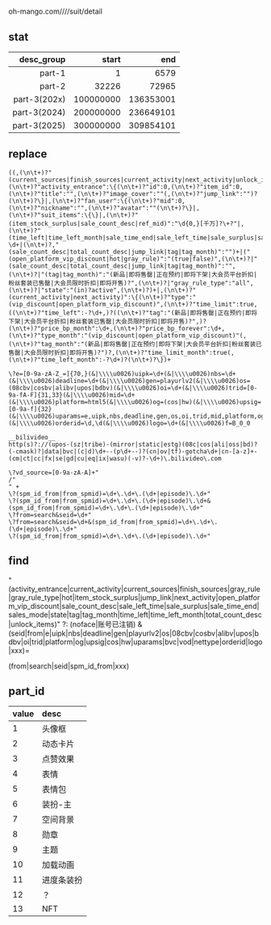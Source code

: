 #

oh-mango.com////suit/detail

## stat
|desc_group|start|end|
|--:|-:|-:|
|part-1			|1			| 6579		|
|part-2			|32226		| 72965 	|
|part-3(202x)	|100000000	| 136353001 |
|part-3(2024)	|200000000	| 236649101 |
|part-3(2025)	|300000000	| 309854101 |

## replace
```regexp
((,(\n\t+)?"(current_sources|finish_sources|current_activity|next_activity|unlock_items|activity_entrance|items)":null|,(\n\t+)?"activity_entrance":\{(\n\t+)?"id":0,(\n\t+)?"item_id":0,(\n\t+)?"title":"",(\n\t+)?"image_cover":""(,(\n\t+)?"jump_link":"")?(\n\t+)?\}|,(\n\t+)?"fan_user":\{(\n\t+)?"mid":0,(\n\t+)?"nickname":"",(\n\t+)?"avatar":""(\n\t+)?\}|,(\n\t+)?"suit_items":\{\}|,(\n\t+)?"(item_stock_surplus|sale_count_desc|ref_mid)":"\d{0,}[千万]?\+?"|,(\n\t+)?"(time_left|time_left_month|sale_time_end|sale_left_time|sale_surplus|sales_mode)":-?\d+|(\n\t+)?,"(sale_count_desc|total_count_desc|jump_link|tag|tag_month)":"")+|("(open_platform_vip_discount|hot|gray_rule)":"(true|false)",(\n\t+)?|"(sale_count_desc|total_count_desc|jump_link|tag|tag_month)":"",(\n\t+)?|"(tag|tag_month)":"(新品|即将售罄|正在预约|即将下架|大会员平台折扣|粉丝套装已售罄|大会员限时折扣|即将开售)?",(\n\t+)?|"gray_rule_type":"all",(\n\t+)?|"state":"(in)?active",(\n\t+)?)+|,(\n\t+)?"(current_activity|next_activity)":\{(\n\t+)?"type":"(vip_discount|open_platform_vip_discount)",(\n\t+)?"time_limit":true,((\n\t+)?"time_left":-?\d+,)?((\n\t+)?"tag":"(新品|即将售罄|正在预约|即将下架|大会员平台折扣|粉丝套装已售罄|大会员限时折扣|即将开售)?",)?(\n\t+)?"price_bp_month":\d+,(\n\t+)?"price_bp_forever":\d+,(\n\t+)?"type_month":"(vip_discount|open_platform_vip_discount)"(,(\n\t+)?"tag_month":"(新品|即将售罄|正在预约|即将下架|大会员平台折扣|粉丝套装已售罄|大会员限时折扣|即将开售)?")?,(\n\t+)?"time_limit_month":true(,(\n\t+)?"time_left_month":-?\d+)?(\n\t+)?\})+

\?e=[0-9a-zA-Z_=]{70,}(&|\\\\u0026)uipk=\d+(&|\\\\u0026)nbs=\d+(&|\\\\u0026)deadline=\d+(&|\\\\u0026)gen=playurlv2(&|\\\\u0026)os=(08cbv|cosbv|alibv|upos|bdbv)(&|\\\\u0026)oi=\d+(&|\\\\u0026)trid=[0-9a-fA-F]{31,33}(&|\\\\u0026)mid=\d+(&|\\\\u0026)platform=html5(&|\\\\u0026)og=(cos|hw)(&|\\\\u0026)upsig=[0-9a-f]{32}(&|\\\\u0026)uparams=e,uipk,nbs,deadline,gen,os,oi,trid,mid,platform,og(&|\\\\u0026)bvc=vod(&|\\\\u0026)nettype=\d+(&|\\\\u0026)orderid=\d,\d(&|\\\\u0026)logo=\d+(&|\\\\u0026)f=B_0_0

__bilivideo__
http(s)?://(upos-(sz|tribe)-(mirror|static|estg)(08c|cos|ali|oss|bd)?(-cmask)?|data|bvc|(c|d)\d+--(p\d+--)?(cn|ov|tf)-gotcha\d+|cn-[a-z]+-(cm|ct|cc|fx|se|gd|cu|eq|ix|wasu)(-v)?-\d+)\.bilivideo\.com

\?vd_source=[0-9a-zA-A]+"
/"
" +
\?(spm_id_from|from_spmid)=\d+\.\d+\.(\d+|episode)\.\d+"
\?(spm_id_from|from_spmid)=\d+\.\d+\.(\d+|episode)\.\d+&(spm_id_from|from_spmid)=\d+\.\d+\.(\d+|episode)\.\d+"
\?from=search&seid=\d+"
\?from=search&seid=\d+&(spm_id_from|from_spmid)=\d+\.\d+\.(\d+|episode)\.\d+"
\?(spm_id_from|from_spmid)=\d+\.\d+\.(\d+|episode)\.\d+"
```

## find
"(activity_entrance|current_activity|current_sources|finish_sources|gray_rule|gray_rule_type|hot|item_stock_surplus|jump_link|next_activity|open_platform_vip_discount|sale_count_desc|sale_left_time|sale_surplus|sale_time_end|sales_mode|state|tag|tag_month|time_left|time_left_month|total_count_desc|unlock_items)" ?:
(noface|账号已注销)
&(seid|from|e|uipk|nbs|deadline|gen|playurlv2|os|08cbv|cosbv|alibv|upos|bdbv|oi|trid|platform|og|upsig|cos|hw|uparams|bvc|vod|nettype|orderid|logo|xxx)=

(from|search|seid|spm_id_from|xxx)

## part_id
| value | desc |
|:--|:--|
1|头像框
2|动态卡片
3|点赞效果
4|表情
5|表情包
6|装扮-主
7|空间背景
8|勋章
9|主题
10|加载动画
11|进度条装扮
12|？
13|NFT

